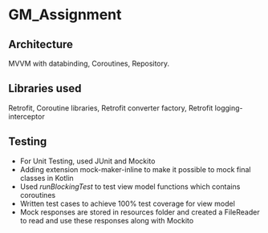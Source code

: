 # GM_Assignment

## Architecture
MVVM with databinding, Coroutines, Repository.  

## Libraries used 
Retrofit, Coroutine libraries, Retrofit converter factory, Retrofit logging-interceptor

## Testing 
- For Unit Testing, used JUnit and Mockito 
- Adding extension mock-maker-inline to make it possible to mock final classes in Kotlin
- Used *runBlockingTest* to test view model functions which contains coroutines 
- Written test cases to achieve 100% test coverage for view model
- Mock responses are stored in resources folder and created a FileReader to read and use these responses along with Mockito 
